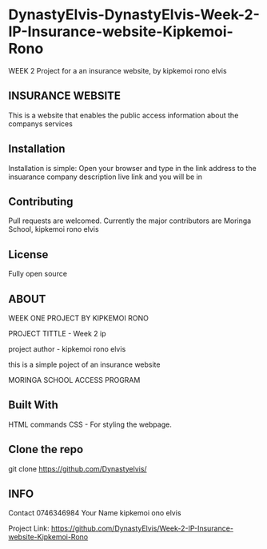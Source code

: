 # DynastyElvis-DynastyElvis-Week-2-IP-Insurance-website-Kipkemoi-Rono
WEEK 2 Project for a an insurance website, by kipkemoi rono elvis
## INSURANCE WEBSITE 

This is a website that enables the public access information about the companys services

## Installation

Installation is simple:
Open your browser and type in the link address to the insuarance company description live link and you will be in

## Contributing
Pull requests are welcomed. Currently the major contributors are Moringa School, kipkemoi rono elvis

## License

Fully open source

## ABOUT
WEEK ONE PROJECT BY KIPKEMOI RONO
  
PROJECT TITTLE - Week 2 ip 

project author - kipkemoi rono elvis

this is a simple poject of an insurance website

MORINGA SCHOOL
ACCESS PROGRAM


## Built With

HTML commands
CSS - For styling the webpage.

## Clone the repo
git clone https://github.com/Dynastyelvis/

## INFO
Contact 0746346984
Your Name kipkemoi ono elvis

Project Link: https://github.com/DynastyElvis/Week-2-IP-Insurance-website-Kipkemoi-Rono



